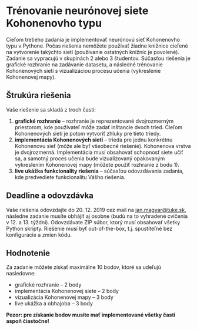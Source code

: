 # Trénovanie neurónovej siete Kohonenovho typu

Cieľom tretieho zadania je implementovať neurónovú sieť Kohonenovho typu v Pythone. Počas riešenia nemôžete používať žiadne knižnice cieľené na vytvorenie takýchto sietí (používanie ostatných knižníc je povolené). Zadanie sa vypracujú v skupinách 2 alebo 3 študentov. Súčasťou riešenia je grafické rozhranie na zadávanie datasetu, a následné trénovanie Kohonenových sietí s vizualizáciou procesu učenia (vykreslenie Kohonenovej mapy).

## Štrukúra riešenia
Vaše riešenie sa skladá z troch častí:

1. **grafické rozhranie** – rozhranie je reprezentované dvojrozmerným priestorom, kde používateľ môže zadať inštancie dvoch tried. Cieľom Kohonenových sietí je potom vytvoriť zhluky pre tieto triedy.
2. **implementácia Kohonenových sietí** – trieda pre jednu konkrétnu Kohonenovu sieť (môže ale byť všeobecné riešenie). Kohonenova vrstva je dvojrozmerná. Implementácia musí obsahovať schopnosť siete učiť sa, a samotný proces učenia bude vizualizovaný opakovaným vykreslením Kohonenovej mapy (môžete použiť rozhranie z bodu 1).
3. **live ukážka funkcionality riešenia** – súčasťou odovzdávania zadania, kde predvediete funkcionalitu Vášho riešenia.

## Deadline a odovzdávka
Vaše riešenia odovzdajte do 20. 12. 2019 cez mail na jan.magyar@tuke.sk, následne zadanie musíte obhájiť aj osobne (budú na to vyhradené cvičenia v 12. a 13. týždni). Odovzdávate ZIP súbor, ktorý musí obsahovať všetky Python skripty. Riešenie musí byť out-of-the-box, t.j. spustiteľné bez konfigurácie a zmien kódu.

## Hodnotenie
Za zadanie môžete získať maximálne 10 bodov, ktoré sa udeľujú nasledovne:

* grafické rozhranie – 2 body
* implementácia Kohonenovej siete – 2 body
* vizualizácia Kohonenovej mapy – 3 body
* live ukážka a obhajoba – 3 body

**Pozor: pre získanie bodov musíte mať implementované všetky časti aspoň čiastočne!**
